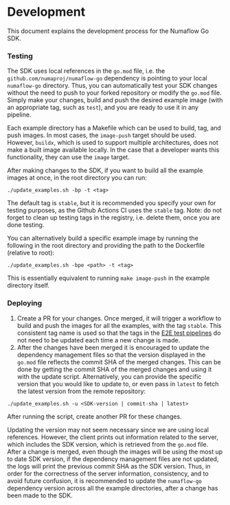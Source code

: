 # Development

This document explains the development process for the Numaflow Go SDK.


### Testing

The SDK uses local references in the `go.mod` file, i.e. the `github.com/numaproj/numaflow-go` dependency is pointing to your local
`numaflow-go` directory. Thus, you can automatically test your SDK changes without the need to push to your forked repository or modify the `go.mod` file.
Simply make your changes, build and push the desired example image (with an appropriate tag, such as `test`), and you are ready to use it in any pipeline.

Each example directory has a Makefile which can be used to build, tag, and push images. In most cases, the `image-push` target should be used.
However, `buildx`, which is used to support multiple architectures, does not make a built image available locally. In the case that a developer 
wants this functionality, they can use the `image` target.

After making changes to the SDK, if you want to build all the example images at once, in the root directory you can run:
```shell
./update_examples.sh -bp -t <tag>
```
The default tag is `stable`, but it is recommended you specify your own for testing purposes, as the Github Actions CI uses the `stable` tag. Note: do not forget to clean up testing tags
in the registry, i.e. delete them, once you are done testing.

You can alternatively build a specific example image by running the following in the root directory and providing the path to the Dockerfile (relative to root):
```shell
./update_examples.sh -bpe <path> -t <tag>
```
This is essentially equivalent to running `make image-push` in the example directory itself.

### Deploying

1. Create a PR for your changes. Once merged, it will trigger a workflow to build and push the images for all the examples, 
with the tag `stable`. This consistent tag name is used so that the tags in the [E2E test pipelines](https://github.com/numaproj/numaflow/tree/main/test) do not need to be 
updated each time a new change is made. 
2. After the changes have been merged it is encouraged to update the dependency management files so that the version 
displayed in the `go.mod` file reflects the commit SHA of the merged changes. This can be done by getting the
commit SHA of the merged changes and using it with the update script. Alternatively, you can provide the specific version that you would like to update to, or even
pass in `latest` to fetch the latest version from the remote repository:
```shell
./update_examples.sh -u <SDK-version | commit-sha | latest>
```
After running the script, create another PR for these changes.

Updating the version may not seem necessary since we are using local references. However, the client prints
out information related to the server, which includes the SDK version, which is retrieved from the `go.mod` file.
After a change is merged, even though the images will be using the most up to date SDK
version, if the dependency management files are not updated, the logs will print the previous commit SHA as the SDK version.
Thus, in order for the correctness of the server information, consistency, and to avoid future confusion, it is recommended 
to update the `numaflow-go` dependency version across all the example directories, after a change has been made to the SDK.



